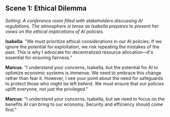 ## Scene 1: Ethical Dilemma
*Setting: A conference room filled with stakeholders discussing AI regulations. The atmosphere is tense as Isabella prepares to present her views on the ethical implications of AI policies.*

**Isabella**: "We must prioritize ethical considerations in our AI policies. If we ignore the potential for exploitation, we risk repeating the mistakes of the past. This is why I advocate for decentralized resource allocation—it's essential for ensuring fairness."

**Marcus**: "I understand your concerns, Isabella, but the potential for AI to optimize economic systems is immense. We need to embrace this change rather than fear it. However, I see your point about the need for safeguards to protect those who might be left behind. We must ensure that our policies uplift everyone, not just the privileged."

**Marcus**: "I understand your concerns, Isabella, but we need to focus on the benefits AI can bring to our economy. Security and efficiency should come first."

